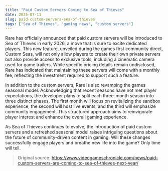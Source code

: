 ```yaml
---
title: "Paid Custom Servers Coming to Sea of Thieves"
date: 2025-07-11
slug: paid-custom-servers-sea-of-thieves
tags: ["Sea of Thieves", "gaming news", "custom servers"]
---
```


Rare has officially announced that paid custom servers will be introduced to Sea of Thieves in early 2026, a move that is sure to excite dedicated players. This new feature, unveiled during the games first community direct, Custom Seas, will not only allow players to create their own private servers but also provide access to exclusive tools, including a cinematic camera used for game trailers. While specific pricing details remain undisclosed, Rare has indicated that maintaining these servers will come with a monthly fee, reflecting the investment required to support such a feature.

In addition to the custom servers, Rare is also revamping the games seasonal model. Acknowledging that recent seasons have not met player expectations, the developer plans to split each three-month season into three distinct phases. The first month will focus on revitalizing the sandbox experience, the second will host live events, and the third will emphasize community engagement. This structured approach aims to reinvigorate player interest and enhance the overall gaming experience.

As Sea of Thieves continues to evolve, the introduction of paid custom servers and a refreshed seasonal model raises intriguing questions about the future of community-driven content in gaming. Will these changes successfully engage players and breathe new life into the game? Only time will tell.
> Original source: https://www.videogameschronicle.com/news/paid-custom-servers-are-coming-to-sea-of-thieves-next-year/